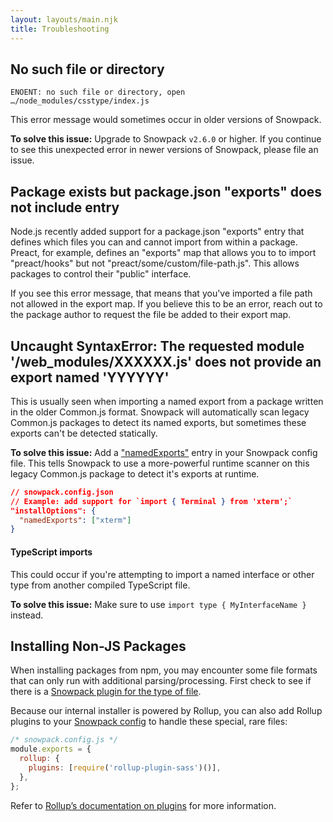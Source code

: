 ```yaml
---
layout: layouts/main.njk
title: Troubleshooting
---
```


## No such file or directory

```
ENOENT: no such file or directory, open …/node_modules/csstype/index.js
```

This error message would sometimes occur in older versions of Snowpack.

**To solve this issue:** Upgrade to Snowpack `v2.6.0` or higher. If you continue to see this unexpected error in newer versions of Snowpack, please file an issue.

## Package exists but package.json "exports" does not include entry

Node.js recently added support for a package.json "exports" entry that defines which files you can and cannot import from within a package. Preact, for example, defines an "exports" map that allows you to to import "preact/hooks" but not "preact/some/custom/file-path.js". This allows packages to control their "public" interface.

If you see this error message, that means that you've imported a file path not allowed in the export map. If you believe this to be an error, reach out to the package author to request the file be added to their export map.

## Uncaught SyntaxError: The requested module '/web_modules/XXXXXX.js' does not provide an export named 'YYYYYY'

This is usually seen when importing a named export from a package written in the older Common.js format. Snowpack will automatically scan legacy Common.js packages to detect its named exports, but sometimes these exports can't be detected statically.

**To solve this issue:** Add a ["namedExports"](#config.installoptions) entry in your Snowpack config file. This tells Snowpack to use a more-powerful runtime scanner on this legacy Common.js package to detect it's exports at runtime.

```json
// snowpack.config.json
// Example: add support for `import { Terminal } from 'xterm';`
"installOptions": {
  "namedExports": ["xterm"]
}
```

#### TypeScript imports

This could occur if you're attempting to import a named interface or other type from another compiled TypeScript file.

**To solve this issue:** Make sure to use `import type { MyInterfaceName }` instead.

## Installing Non-JS Packages

When installing packages from npm, you may encounter some file formats that can only run with additional parsing/processing. First check to see if there is a [Snowpack plugin for the type of file](#plugins).

Because our internal installer is powered by Rollup, you can also add Rollup plugins to your [Snowpack config](#configuration) to handle these special, rare files:

```js
/* snowpack.config.js */
module.exports = {
  rollup: {
    plugins: [require('rollup-plugin-sass')()],
  },
};
```

Refer to [Rollup’s documentation on plugins](https://rollupjs.org/guide/en/#using-plugins) for more information.
